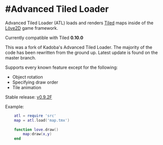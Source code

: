#Advanced Tiled Loader
========
Advanced Tiled Loader (ATL) loads and renders [Tiled](http://www.mapeditor.org/) maps inside of the [Löve2D](http://love2d.org) game framework.

Currently compatible with Tiled **0.10.0**

This was a fork of Kadoba's Advanced Tiled Loader. 
The majority of the code has been rewritten from the ground up. 
Latest update is found on the master branch.

Supports every known feature except for the following:
* Object rotation
* Specifying draw order
* Tile animation

Stable release:
[v0.9.2F](https://github.com/markandgo/Advanced-Tiled-Loader/releases/tag/v0.9.2F)

Example: 

````lua
	atl = require 'src'
	map = atl.load('map.tmx')
	
	function love.draw()
		map:draw(x,y)
	end
````
